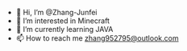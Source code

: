 - 👋 Hi, I’m @Zhang-Junfei
- 👀 I’m interested in Minecraft
- 🌱 I’m currently learning JAVA
- 📫 How to reach me zhang952795@outlook.com

<!---
Zhang-Junfei/Zhang-Junfei is a ✨ special ✨ repository because its `README.md` (this file) appears on your GitHub profile.
You can click the Preview link to take a look at your changes.
--->

